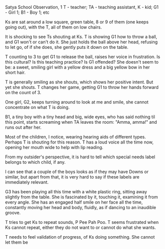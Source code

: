 Satya School Observation, 1
T - teacher; TA - teaching assistant, K - kid; G1 - Girl 1; B1 - Boy 1; etc

Ks are sat around a low square, green table, 8 or 9 of them (one keeps going out), with the T, all of them on low chairs.

It is shocking to see Ts shouting at Ks. T is showing G1 how to throw a ball, and G1 won't or can't do it. She just holds the ball above her head, refusing to let go, of if she does, she gently puts it down on the table.

T counting to 3 to get G1 to release the ball, raises her voice in frustration. Is this cultural? Is this teaching practice? Is G1 offended? She doesn't seem to be: a sweet, smiling girl with a yellow dress and a big yellow bow in her short hair.

T is generally smiling as she shouts, which shows her positive intent. But yet she shouts. T changes her game, getting G1 to throw her hands forward on the count of 3.

One girl, G2, keeps turning around to look at me and smile, she cannot concentrate on what T is doing.

B1, a tiny boy with a tiny head and big, wide eyes, who has said nothing til this point, starts screaming when TA leaves the room: "Amma, amma!" and runs out after her.

Most of the children, I notice, wearing hearing aids of different types. Perhaps T is shouting for this reason. T has a loud voice all the time now, opening her mouth wide to help with lip reading.

From my outsider's perspective, it is hard to tell which special needs label belongs to which child, if any.

I can see that a couple of the boys looks as if they may have Downs or similar, but apart from that, it is very hard to say if these labels are immediately relevant.

G3 has been playing all this time with a white plastic ring, sitting away slightly from the table. She is fascinated by it, touching it, examining it from every angle. She has an engaged half smile on her face all the time, constantly moving her head and body, fluidly, as if dancing to an inaudible groove.

T tries to get Ks to repeat sounds, P Pee Pah Poo. T seems frustrated when Ks cannot repeat, either they do not want to or cannot do what she wants.

T needs to feel validation of progress, of Ks doing something. She cannot let them be


